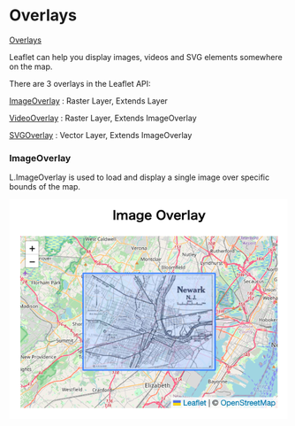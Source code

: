 Overlays
===============

[Overlays](https://leafletjs.com/examples/overlays/)

Leaflet can help you display images, videos and SVG elements somewhere on the map.

There are 3 overlays in the Leaflet API:

[ImageOverlay](https://leafletjs.com/reference.html#imageoverlay) : 
Raster Layer, Extends Layer

[VideoOverlay](https://leafletjs.com/reference.html#videooverlay) :
 Raster Layer, Extends ImageOverlay

[SVGOverlay](https://leafletjs.com/reference.html#svgoverlay) : 
Vector Layer, Extends ImageOverlay

### ImageOverlay

L.ImageOverlay is used to load and display a single image over specific bounds of the map.



![image overlays](https://github.com/ohwada/World_Countries/blob/main/leaflet/tutorials/overlays/screenshots/image_overlay.png)

